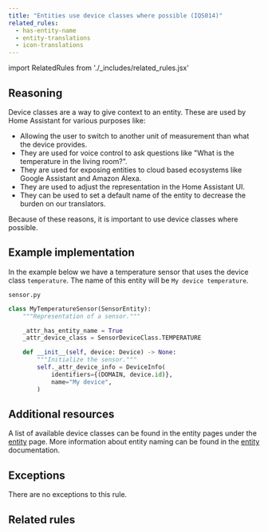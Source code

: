 ```yaml
---
title: "Entities use device classes where possible (IQS014)"
related_rules:
  - has-entity-name
  - entity-translations
  - icon-translations
---
```

import RelatedRules from './_includes/related_rules.jsx'

## Reasoning

Device classes are a way to give context to an entity.
These are used by Home Assistant for various purposes like:
- Allowing the user to switch to another unit of measurement than what the device provides.
- They are used for voice control to ask questions like "What is the temperature in the living room?".
- They are used for exposing entities to cloud based ecosystems like Google Assistant and Amazon Alexa.
- They are used to adjust the representation in the Home Assistant UI.
- They can be used to set a default name of the entity to decrease the burden on our translators.

Because of these reasons, it is important to use device classes where possible.

## Example implementation

In the example below we have a temperature sensor that uses the device class `temperature`.
The name of this entity will be `My device temperature`.

`sensor.py`
```python {5} showLineNumbers
class MyTemperatureSensor(SensorEntity):
    """Representation of a sensor."""

    _attr_has_entity_name = True
    _attr_device_class = SensorDeviceClass.TEMPERATURE

    def __init__(self, device: Device) -> None:
        """Initialize the sensor."""
        self._attr_device_info = DeviceInfo(
            identifiers={(DOMAIN, device.id)},
            name="My device",
        )
```

## Additional resources

A list of available device classes can be found in the entity pages under the [entity](../../entity) page.
More information about entity naming can be found in the [entity](../../entity#has_entity_name-true-mandatory-for-new-integrations) documentation.

## Exceptions

There are no exceptions to this rule.

## Related rules

<RelatedRules relatedRules={frontMatter.related_rules}></RelatedRules>